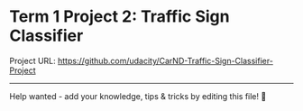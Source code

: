 # Term 1 Project 2: Traffic Sign Classifier

Project URL: https://github.com/udacity/CarND-Traffic-Sign-Classifier-Project

---

Help wanted - add your knowledge, tips & tricks by editing this file! 🎉
